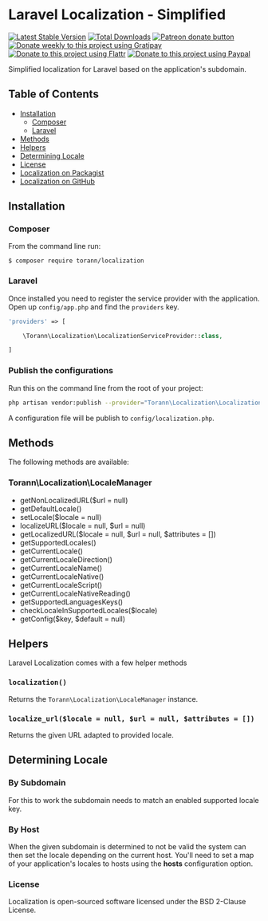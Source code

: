 # Laravel Localization - Simplified

[![Latest Stable Version](https://poser.pugx.org/torann/localization/v/stable.png)](https://packagist.org/packages/torann/localization)
[![Total Downloads](https://poser.pugx.org/torann/localization/downloads.png)](https://packagist.org/packages/torann/localization)
[![Patreon donate button](https://img.shields.io/badge/patreon-donate-yellow.svg)](https://www.patreon.com/torann)
[![Donate weekly to this project using Gratipay](https://img.shields.io/badge/gratipay-donate-yellow.svg)](https://gratipay.com/~torann)
[![Donate to this project using Flattr](https://img.shields.io/badge/flattr-donate-yellow.svg)](https://flattr.com/profile/torann)
[![Donate to this project using Paypal](https://img.shields.io/badge/Donate-PayPal-green.svg)](https://www.paypal.com/cgi-bin/webscr?cmd=_s-xclick&hosted_button_id=4CJA2A97NPYVU)

Simplified localization for Laravel based on the application's subdomain.

## Table of Contents

- [Installation](#installation])
  - [Composer](#composer)
  - [Laravel](#laravel)
- [Methods](#methods)
- [Helpers](#helpers)
- [Determining Locale](#determining-locale)
- [License](#license)
- [Localization on Packagist](https://packagist.org/packages/torann/localization)
- [Localization on GitHub](https://github.com/Torann/localization)

## Installation

### Composer

From the command line run:

```
$ composer require torann/localization
```

### Laravel

Once installed you need to register the service provider with the application. Open up `config/app.php` and find the `providers` key.

``` php
'providers' => [

    \Torann\Localization\LocalizationServiceProvider::class,

]
```

### Publish the configurations

Run this on the command line from the root of your project:

```bash
php artisan vendor:publish --provider="Torann\Localization\LocalizationServiceProvider"
```

A configuration file will be publish to `config/localization.php`.


## Methods

The following methods are available:

### Torann\Localization\LocaleManager

- getNonLocalizedURL($url = null)
- getDefaultLocale()
- setLocale($locale = null)
- localizeURL($locale = null, $url = null)
- getLocalizedURL($locale = null, $url = null, $attributes = [])
- getSupportedLocales()
- getCurrentLocale()
- getCurrentLocaleDirection()
- getCurrentLocaleName()
- getCurrentLocaleNative()
- getCurrentLocaleScript()
- getCurrentLocaleNativeReading()
- getSupportedLanguagesKeys()
- checkLocaleInSupportedLocales($locale)
- getConfig($key, $default = null)

## Helpers

Laravel Localization comes with a few helper methods

### `localization()`

Returns the `Torann\Localization\LocaleManager` instance.

### `localize_url($locale = null, $url = null, $attributes = [])`

Returns the given URL adapted to provided locale.

## Determining Locale

### By Subdomain

For this to work the subdomain needs to match an enabled supported locale key.

### By Host

When the given subdomain is determined to not be valid the system can then set the locale depending on the current host. You'll need to set a map of your application's locales to hosts using the **hosts** configuration option.

### License

Localization is open-sourced software licensed under the BSD 2-Clause License.
